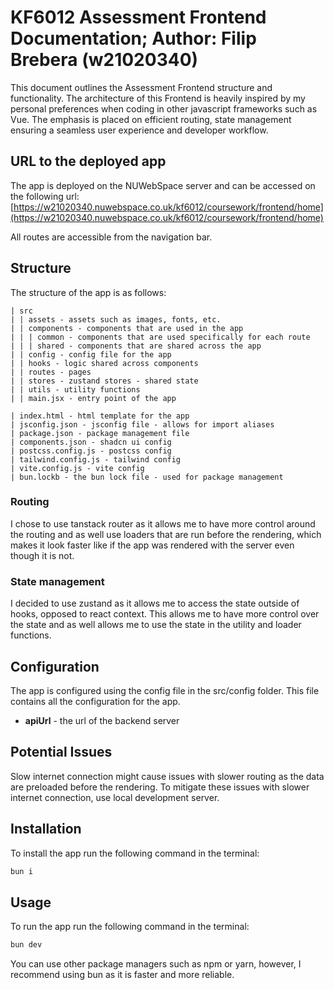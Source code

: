 # KF6012 Assessment Frontend Documentation; Author: Filip Brebera (w21020340)

This document outlines the Assessment Frontend structure and functionality. The architecture of this Frontend is heavily inspired by my personal preferences when coding in other javascript frameworks such as Vue. The emphasis is placed on efficient routing, state management ensuring a seamless user experience and developer workflow.

## URL to the deployed app

The app is deployed on the NUWebSpace server and can be accessed on the following url: [https://w21020340.nuwebspace.co.uk/kf6012/coursework/frontend/home](https://w21020340.nuwebspace.co.uk/kf6012/coursework/frontend/home)

All routes are accessible from the navigation bar.

## Structure

The structure of the app is as follows:

```
| src
| | assets - assets such as images, fonts, etc.
| | components - components that are used in the app
| | | common - components that are used specifically for each route
| | | shared - components that are shared across the app
| | config - config file for the app
| | hooks - logic shared across components
| | routes - pages
| | stores - zustand stores - shared state
| | utils - utility functions
| | main.jsx - entry point of the app

| index.html - html template for the app
| jsconfig.json - jsconfig file - allows for import aliases
| package.json - package management file
| components.json - shadcn ui config
| postcss.config.js - postcss config
| tailwind.config.js - tailwind config
| vite.config.js - vite config
| bun.lockb - the bun lock file - used for package management
```

### Routing

I chose to use tanstack router as it allows me to have more control around the routing and as well use loaders that are run before the rendering, which makes it look faster like if the app was rendered with the server even though it is not.

### State management

I decided to use zustand as it allows me to access the state outside of hooks, opposed to react context. This allows me to have more control over the state and as well allows me to use the state in the utility and loader functions.

## Configuration

The app is configured using the config file in the src/config folder. This file contains all the configuration for the app.

- **apiUrl** - the url of the backend server

## Potential Issues

Slow internet connection might cause issues with slower routing as the data are preloaded before the rendering. To mitigate these issues with slower internet connection, use local development server.

## Installation

To install the app run the following command in the terminal:

```bash
bun i
```

## Usage

To run the app run the following command in the terminal:

```bash
bun dev
```

You can use other package managers such as npm or yarn, however, I recommend using bun as it is faster and more reliable.

